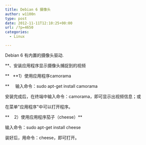 ```yaml
---
title: Debian 6 摄像头
author: w1100n
type: post
date: 2012-11-11T12:10:25+00:00
url: /?p=4650
categories:
  - Linux

---
```

Debian 6 有内置的摄像头驱动.

**、安装应用程序显示摄像头捕捉到的视频
  
**   **1）使用应用程序camorama
  
**     输入命令：sudo apt-get install camorama
  
安装完成后，在终端中输入命令：camorama，即可显示出视频信息；或
  
在菜单"应用程序"中可以打开程序。
  
**    2）使用应用程序茄子（cheese）**
  
输入命令：sudo apt-get install cheese
  
装好后，用命令：cheese，即可打开。